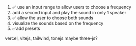 1. ✅ use an input range to allow users to choose a frequency
2. add a second input and play the sound in only 1 speaker
3. ✅ allow the user to choose both sounds
4. visualize the sounds based on the frequency
5. ✅add presets


vercel, vitejs, tailwind, tonejs
maybe three-js?
